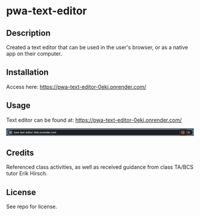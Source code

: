 # pwa-text-editor

## Description

Created a text editor that can be used in the user's browser, or as a native app on their computer.

## Installation

Access here: https://pwa-text-editor-0eki.onrender.com/ 

## Usage

Text editor can be found at: https://pwa-text-editor-0eki.onrender.com/ 

![To install the PWA, click the install button in the URL bar, outlined in red in this image.](/server/install-PWA.png)

## Credits

Referenced class activities, as well as received guidance from class TA/BCS tutor Erik Hirsch.

## License

See repo for license.